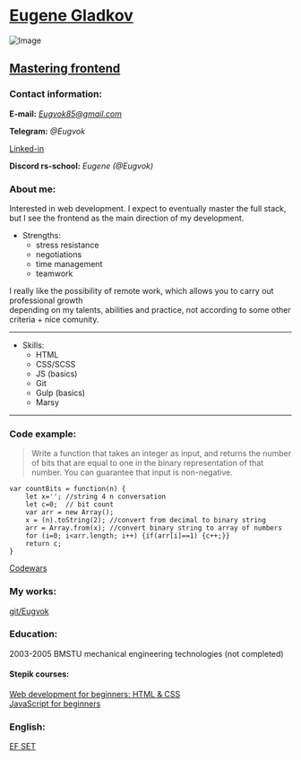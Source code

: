 # [Eugene Gladkov](https://app.rs.school/profile)    

![Image](https://avatars.githubusercontent.com/u/65811426?s=400&u=c333e47fe691093211222261ea6b897c7d2598b2&v=4) 

## [Mastering frontend](https://github.com/Eugvok)    

### Contact information:

**E-mail:**  *Eugvok85@gmail.com*

**Telegram:**  *@Eugvok* 

[Linked-in](https://www.linkedin.com/in/eugvok/) 

**Discord rs-school:**  *Eugene (@Eugvok)* 

### About me:

Interested in web development. I expect to eventually master the full stack,
but I see the frontend as the main direction of my development. 
  + Strengths: 
      - stress resistance  
      - negotiations  
      - time management  
      - teamwork  

I really like the possibility of remote work, which allows you to carry out professional growth <br> 
depending on my talents, abilities and practice, not according to some other criteria + nice comunity. 

***  
* Skills:
    + HTML
    + CSS/SCSS
    + JS (basics)
    + Git
    + Gulp (basics)
    + Marsy

***  

### Code example:

>Write a function that takes an integer as input, and
>returns the number of bits that are equal to one in the binary representation of that number.
>You can guarantee that input is non-negative.

``` 
var countBits = function(n) {  
	let x=''; //string 4 n conversation  
	let c=0;  // bit count  
	var arr = new Array();  
	x = (n).toString(2); //convert from decimal to binary string  
	arr = Array.from(x); //convert binary string to array of numbers  
	for (i=0; i<arr.length; i++) {if(arr[i]==1) {c++;}}  
	return c;  
}  
```

[Codewars](https://www.codewars.com/kata/526571aae218b8ee490006f4/train/javascript)
  
### My works:  
[git/Eugvok](https://github.com/Eugvok/My-works.git)  
  
### Education:  
2003-2005 BMSTU mechanical engineering technologies (not completed)  
  
#### Stepik courses:  
[Web development for beginners: HTML & CSS](https://stepik.org/cert/578771)<br>
[JavaScript for beginners](https://stepik.org/cert/1237986)
  
### English:  
[EF SET](https://www.efset.org/quick-check/take-test/#set15-190/result)  
